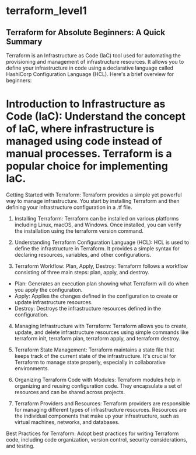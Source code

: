 # terraform_level1
## Terraform for Absolute Beginners: A Quick Summary

Terraform is an Infrastructure as Code (IaC) tool used for automating the provisioning and management of infrastructure resources. It allows you to define your infrastructure in code using a declarative language called HashiCorp Configuration Language (HCL). Here's a brief overview for beginners:

# Introduction to Infrastructure as Code (IaC): Understand the concept of IaC, where infrastructure is managed using code instead of manual processes. Terraform is a popular choice for implementing IaC.

Getting Started with Terraform: Terraform provides a simple yet powerful way to manage infrastructure. You start by installing Terraform and then defining your infrastructure configuration in a .tf file.

1. Installing Terraform: Terraform can be installed on various platforms including Linux, macOS, and Windows. Once installed, you can verify the installation using the terraform version command.

2. Understanding Terraform Configuration Language (HCL): HCL is used to define the infrastructure in Terraform. It provides a simple syntax for declaring resources, variables, and other configurations.

3. Terraform Workflow: Plan, Apply, Destroy: Terraform follows a workflow consisting of three main steps: plan, apply, and destroy.

- Plan: Generates an execution plan showing what Terraform will do when you apply the configuration.
- Apply: Applies the changes defined in the configuration to create or update infrastructure resources.
- Destroy: Destroys the infrastructure resources defined in the configuration.
4. Managing Infrastructure with Terraform: Terraform allows you to create, update, and delete infrastructure resources using simple commands like terraform init, terraform plan, terraform apply, and terraform destroy.

5. Terraform State Management: Terraform maintains a state file that keeps track of the current state of the infrastructure. It's crucial for Terraform to manage state properly, especially in collaborative environments.

6. Organizing Terraform Code with Modules: Terraform modules help in organizing and reusing configuration code. They encapsulate a set of resources and can be shared across projects.

7. Terraform Providers and Resources: Terraform providers are responsible for managing different types of infrastructure resources. Resources are the individual components that make up your infrastructure, such as virtual machines, networks, and databases.

Best Practices for Terraform: Adopt best practices for writing Terraform code, including code organization, version control, security considerations, and testing.
